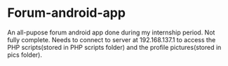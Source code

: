 # Forum-android-app
An all-pupose forum android app done during my internship period. Not fully complete.
Needs to connect to server at 192.168.137.1 to access the PHP scripts(stored in PHP scripts folder) and the profile pictures(stored in pics folder).
